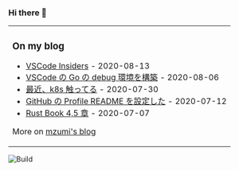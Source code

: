 ### Hi there 👋

<table><tr><td valign="top">

### On my blog
<!-- blog starts -->
* [VSCode Insiders](https://blog.mzumi.com/post/2020/08/12/vscode_insiders/) - 2020-08-13
* [VSCode の Go の debug 環境を構築](https://blog.mzumi.com/post/2020/08/06/go_debugger/) - 2020-08-06
* [最近、k8s 触ってる](https://blog.mzumi.com/post/2020/07/30/k8s_sample/) - 2020-07-30
* [GitHub の Profile README を設定した](https://blog.mzumi.com/post/2020/07/12/profile_readme/) - 2020-07-12
* [Rust Book 4,5 章](https://blog.mzumi.com/post/2020/07/07/rust_book_section_4_5/) - 2020-07-07
<!-- blog ends -->
More on [mzumi's blog](https://blog.mzumi.com/)
</td></tr></table>

![Build](https://github.com/mzumi/mzumi/workflows/Build/badge.svg)
